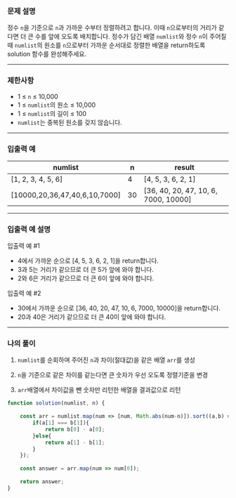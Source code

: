 ### **문제 설명**

정수 `n`을 기준으로 `n`과 가까운 수부터 정렬하려고 합니다. 이때 `n`으로부터의 거리가 같다면 더 큰 수를 앞에 오도록 배치합니다. 정수가 담긴 배열 `numlist`와 정수 `n`이 주어질 때 `numlist`의 원소를 `n`으로부터 가까운 순서대로 정렬한 배열을 return하도록 solution 함수를 완성해주세요.

---

### 제한사항

- 1 ≤ `n` ≤ 10,000
- 1 ≤ `numlist`의 원소 ≤ 10,000
- 1 ≤ `numlist`의 길이 ≤ 100
- `numlist`는 중복된 원소를 갖지 않습니다.

---

### 입출력 예

| numlist | n | result |
| --- | --- | --- |
| [1, 2, 3, 4, 5, 6] | 4 | [4, 5, 3, 6, 2, 1] |
| [10000,20,36,47,40,6,10,7000] | 30 | [36, 40, 20, 47, 10, 6, 7000, 10000] |

---

### 입출력 예 설명

입출력 예 #1

- 4에서 가까운 순으로 [4, 5, 3, 6, 2, 1]을 return합니다.
- 3과 5는 거리가 같으므로 더 큰 5가 앞에 와야 합니다.
- 2와 6은 거리가 같으므로 더 큰 6이 앞에 와야 합니다.

입출력 예 #2

- 30에서 가까운 순으로 [36, 40, 20, 47, 10, 6, 7000, 10000]을 return합니다.
- 20과 40은 거리가 같으므로 더 큰 40이 앞에 와야 합니다.

---

### 나의 풀이

1. `numlist`를 순회하며 주어진 `n`과 차이(절대값)을 같은 배열 `arr`를 생성

2. `n`을 기준으로 같은 차이를 같는다면 큰 숫자가 우선 오도록 정렬기준을 변경

3. `arr`배열에서 차이값을 뺀 숫자만 리턴한 배열을 결과값으로 리턴

```javascript
function solution(numlist, n) {
    
    const arr = numlist.map(num => [num, Math.abs(num-n)]).sort((a,b) => {
        if(a[1] === b[1]){
            return b[0] - a[0];
        }else{
            return a[1] - b[1];
        }
    });
    
    const answer = arr.map(num => num[0]);
    
    return answer;
}
```